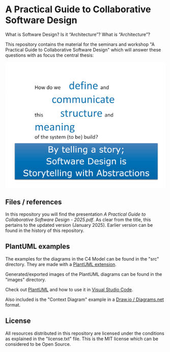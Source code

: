 # A Practical Guide to Collaborative Software Design

What is Software Design? Is it “Architecture”? What is “Architecture”?

This repository contains the material for the seminars and workshop "A Practical Guide to Collaborative Software Design" which will answer these questions with as focus the central thesis: 

![The central question](Design.png)

## Files / references

In this repository you will find the presentation *A Practical Guide to Collaborative Software Design - 2025.pdf*. As clear from the title, this pertains to the updated version (January 2025). Earlier version can be found in the history of this repository.  


## PlantUML examples

The examples for the diagrams in the C4 Model can be found in the "src" directory. They are made with a [PlantUML extension](https://github.com/RicardoNiepel/C4-PlantUML). 

Generated/exported images of the PlantUML diagrams can be found in the "images" directory.

Check out [PlantUML](http://plantuml.com/) and how to use it in [Visual Studio Code](https://www.codeproject.com/Articles/1278703/UML-Made-Easy-with-PlantUML-VS-Code).

Also included is the "Context Diagram" example in a [Draw.io / Diagrams.net](https://www.drawio.com/) format.

## License

All resources distributed in this repository are licensed under the conditions as explained in the "license.txt" file. This is the MIT license which can be considered to be Open Source.
